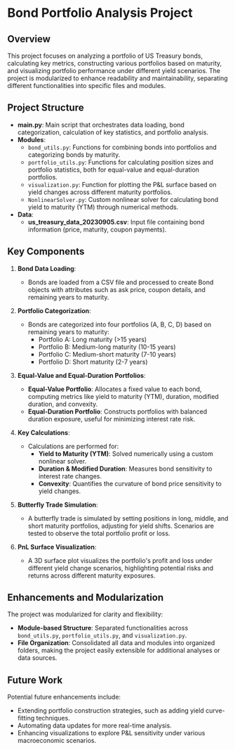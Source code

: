 # Bond Portfolio Analysis Project

## Overview
This project focuses on analyzing a portfolio of US Treasury bonds, calculating key metrics, constructing various portfolios based on maturity, and visualizing portfolio performance under different yield scenarios. The project is modularized to enhance readability and maintainability, separating different functionalities into specific files and modules.

## Project Structure

- **main.py**: Main script that orchestrates data loading, bond categorization, calculation of key statistics, and portfolio analysis.
- **Modules**:
  - `bond_utils.py`: Functions for combining bonds into portfolios and categorizing bonds by maturity.
  - `portfolio_utils.py`: Functions for calculating position sizes and portfolio statistics, both for equal-value and equal-duration portfolios.
  - `visualization.py`: Function for plotting the P&L surface based on yield changes across different maturity portfolios.
  - `NonlinearSolver.py`: Custom nonlinear solver for calculating bond yield to maturity (YTM) through numerical methods.
- **Data**:
  - **us_treasury_data_20230905.csv**: Input file containing bond information (price, maturity, coupon payments).
  
## Key Components

1. **Bond Data Loading**:
   - Bonds are loaded from a CSV file and processed to create Bond objects with attributes such as ask price, coupon details, and remaining years to maturity.

2. **Portfolio Categorization**:
   - Bonds are categorized into four portfolios (A, B, C, D) based on remaining years to maturity:
     - Portfolio A: Long maturity (>15 years)
     - Portfolio B: Medium-long maturity (10-15 years)
     - Portfolio C: Medium-short maturity (7-10 years)
     - Portfolio D: Short maturity (2-7 years)

3. **Equal-Value and Equal-Duration Portfolios**:
   - **Equal-Value Portfolio**: Allocates a fixed value to each bond, computing metrics like yield to maturity (YTM), duration, modified duration, and convexity.
   - **Equal-Duration Portfolio**: Constructs portfolios with balanced duration exposure, useful for minimizing interest rate risk.

4. **Key Calculations**:
   - Calculations are performed for:
     - **Yield to Maturity (YTM)**: Solved numerically using a custom nonlinear solver.
     - **Duration & Modified Duration**: Measures bond sensitivity to interest rate changes.
     - **Convexity**: Quantifies the curvature of bond price sensitivity to yield changes.

5. **Butterfly Trade Simulation**:
   - A butterfly trade is simulated by setting positions in long, middle, and short maturity portfolios, adjusting for yield shifts. Scenarios are tested to observe the total portfolio profit or loss.

6. **PnL Surface Visualization**:
   - A 3D surface plot visualizes the portfolio's profit and loss under different yield change scenarios, highlighting potential risks and returns across different maturity exposures.

## Enhancements and Modularization

The project was modularized for clarity and flexibility:
- **Module-based Structure**: Separated functionalities across `bond_utils.py`, `portfolio_utils.py`, and `visualization.py`.
- **File Organization**: Consolidated all data and modules into organized folders, making the project easily extensible for additional analyses or data sources.


## Future Work
Potential future enhancements include:
- Extending portfolio construction strategies, such as adding yield curve-fitting techniques.
- Automating data updates for more real-time analysis.
- Enhancing visualizations to explore P&L sensitivity under various macroeconomic scenarios.